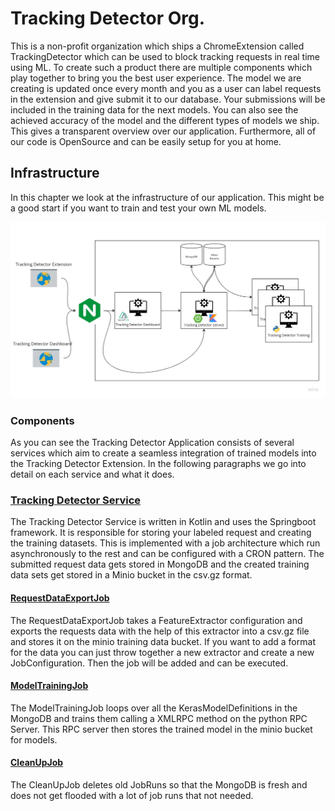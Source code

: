 # Tracking Detector Org.

This is a non-profit organization which ships a ChromeExtension called TrackingDetector which can be used to block tracking requests in real time using ML.
To create such a product there are multiple components which play together to bring you the best user experience.
The model we are creating is updated once every month and you as a user can label requests in the extension and give submit it to 
our database. Your submissions will be included in the training data for the next models. You can also see the achieved accuracy of the model and the different types of models we ship.
This gives a transparent overview over our application. Furthermore, all of our code is OpenSource and can be easily setup for you at home.

## Infrastructure

In this chapter we look at the infrastructure of our application. This might be a good start if you want to train and test your own ML models.

![Tracking Detector Infrastructure](profile/assets/TrackingDetectorInfra.jpg)

### Components

As you can see the Tracking Detector Application consists of several services which
aim to create a seamless integration of trained models into the Tracking Detector Extension.
In the following paragraphs we go into detail on each service and what it does.

### [Tracking Detector Service](https://github.com/Tracking-Detector/tracking-detector-service)
The Tracking Detector Service is written in Kotlin and uses the Springboot framework. It is responsible for 
storing your labeled request and creating the training datasets. This is implemented with a job architecture which run asynchronously to the rest and
can be configured with a CRON pattern. The submitted request data gets stored in MongoDB and the created training data sets get stored in a Minio bucket in the csv.gz format.

#### [RequestDataExportJob](https://github.com/Tracking-Detector/tracking-detector-service/blob/main/src/main/kotlin/com/trackingdetector/trackingdetectorservice/job/RequestDataExportJob.kt)
The RequestDataExportJob takes a FeatureExtractor configuration and exports the requests data with the help of this extractor into a csv.gz file and stores it on the minio training data bucket. If you want to add a format for the data you can just throw together a new extractor and create a new JobConfiguration. Then the job will be added and can be executed.

#### [ModelTrainingJob](https://github.com/Tracking-Detector/tracking-detector-service/blob/main/src/main/kotlin/com/trackingdetector/trackingdetectorservice/job/ModelTrainingJob.kt)
The ModelTrainingJob loops over all the KerasModelDefinitions in the MongoDB and trains them calling a XMLRPC method on the python RPC Server. This RPC server then stores the trained model in the minio bucket for models.

#### [CleanUpJob](https://github.com/Tracking-Detector/tracking-detector-service/blob/main/src/main/kotlin/com/trackingdetector/trackingdetectorservice/job/CleanUpJob.kt)
The CleanUpJob deletes old JobRuns so that the MongoDB is fresh and does not get flooded with a lot of job runs that not needed.

